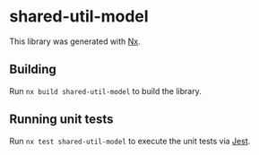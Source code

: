 # shared-util-model

This library was generated with [Nx](https://nx.dev).

## Building

Run `nx build shared-util-model` to build the library.

## Running unit tests

Run `nx test shared-util-model` to execute the unit tests via [Jest](https://jestjs.io).
